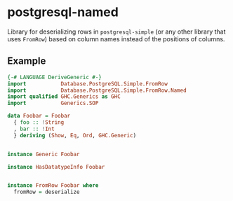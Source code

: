 # postgresql-named

Library for deserializing rows in `postgresql-simple` (or any other
library that uses `FromRow`) based on column names instead of the
positions of columns.

## Example

```haskell
{-# LANGUAGE DeriveGeneric #-}
import           Database.PostgreSQL.Simple.FromRow
import           Database.PostgreSQL.Simple.FromRow.Named
import qualified GHC.Generics as GHC
import           Generics.SOP

data Foobar = Foobar
  { foo :: !String
  , bar :: !Int
  } deriving (Show, Eq, Ord, GHC.Generic)


instance Generic Foobar

instance HasDatatypeInfo Foobar


instance FromRow Foobar where
  fromRow = deserialize
```
